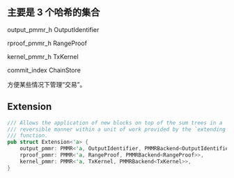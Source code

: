 ## 主要是 3 个哈希的集合

output\_pmmr\_h OutputIdentifier

rproof\_pmmr\_h RangeProof

kernel\_pmmr\_h TxKernel

commit\_index ChainStore

方便某些情况下管理“交易”。

## Extension

```rust
/// Allows the application of new blocks on top of the sum trees in a
/// reversible manner within a unit of work provided by the `extending`
/// function.
pub struct Extension<'a> {
	output_pmmr: PMMR<'a, OutputIdentifier, PMMRBackend<OutputIdentifier>>,
	rproof_pmmr: PMMR<'a, RangeProof, PMMRBackend<RangeProof>>,
	kernel_pmmr: PMMR<'a, TxKernel, PMMRBackend<TxKernel>>,
}
```



